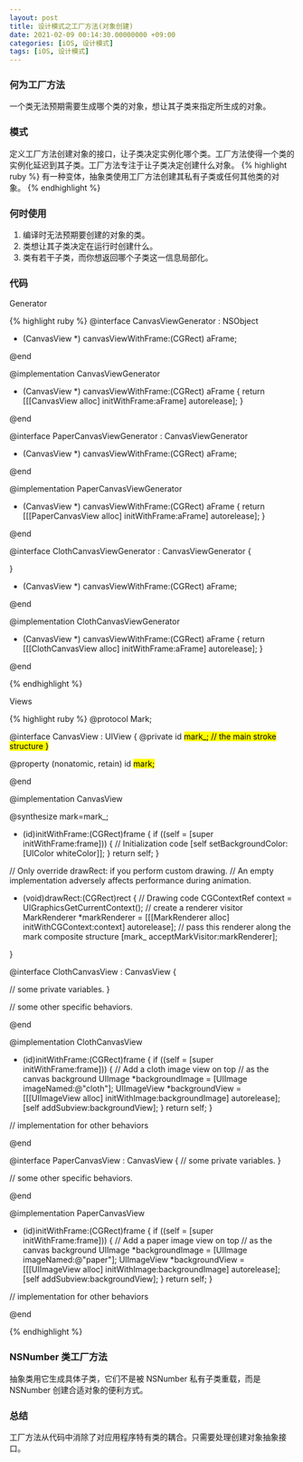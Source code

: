 ```yaml
---
layout: post
title: 设计模式之工厂方法(对象创建)
date: 2021-02-09 00:14:30.00000000 +09:00
categories: [iOS, 设计模式]
tags: [iOS, 设计模式]
---
```


### 何为工厂方法

一个类无法预期需要生成哪个类的对象，想让其子类来指定所生成的对象。

### 模式

定义工厂方法创建对象的接口，让子类决定实例化哪个类。工厂方法使得一个类的实例化延迟到其子类。工厂方法专注于让子类决定创建什么对象。
{% highlight ruby %}
有一种变体，抽象类使用工厂方法创建其私有子类或任何其他类的对象。
{% endhighlight %}

### 何时使用

1. 编译时无法预期要创建的对象的类。
2. 类想让其子类决定在运行时创建什么。
3. 类有若干子类，而你想返回哪个子类这一信息局部化。

### 代码

Generator

{% highlight ruby %}
@interface CanvasViewGenerator : NSObject

- (CanvasView \*) canvasViewWithFrame:(CGRect) aFrame;

@end

@implementation CanvasViewGenerator

- (CanvasView \*) canvasViewWithFrame:(CGRect) aFrame
  {
  return [[[CanvasView alloc] initWithFrame:aFrame] autorelease];
  }

@end

@interface PaperCanvasViewGenerator : CanvasViewGenerator

- (CanvasView \*) canvasViewWithFrame:(CGRect) aFrame;

@end

@implementation PaperCanvasViewGenerator

- (CanvasView \*) canvasViewWithFrame:(CGRect) aFrame
  {
  return [[[PaperCanvasView alloc] initWithFrame:aFrame] autorelease];
  }

@end

@interface ClothCanvasViewGenerator : CanvasViewGenerator
{

}

- (CanvasView \*) canvasViewWithFrame:(CGRect) aFrame;

@end

@implementation ClothCanvasViewGenerator

- (CanvasView \*) canvasViewWithFrame:(CGRect) aFrame
  {
  return [[[ClothCanvasView alloc] initWithFrame:aFrame] autorelease];
  }

@end

{% endhighlight %}

Views

{% highlight ruby %}
@protocol Mark;

@interface CanvasView : UIView
{
@private
id <Mark> mark\_; // the main stroke structure
}

@property (nonatomic, retain) id <Mark> mark;

@end

@implementation CanvasView

@synthesize mark=mark\_;

- (id)initWithFrame:(CGRect)frame
  {
  if ((self = [super initWithFrame:frame]))
  {
  // Initialization code
  [self setBackgroundColor:[UIColor whiteColor]];
  }
  return self;
  }

// Only override drawRect: if you perform custom drawing.
// An empty implementation adversely affects performance during animation.

- (void)drawRect:(CGRect)rect
  {
  // Drawing code
  CGContextRef context = UIGraphicsGetCurrentContext();
  // create a renderer visitor
  MarkRenderer \*markRenderer = [[[MarkRenderer alloc] initWithCGContext:context] autorelease];
  // pass this renderer along the mark composite structure
  [mark_ acceptMarkVisitor:markRenderer];

}

@interface ClothCanvasView : CanvasView
{

// some private variables.
}

// some other specific behaviors.

@end

@implementation ClothCanvasView

- (id)initWithFrame:(CGRect)frame
  {
  if ((self = [super initWithFrame:frame]))
  {
  // Add a cloth image view on top
  // as the canvas background
  UIImage *backgroundImage = [UIImage imageNamed:@"cloth"];
  UIImageView *backgroundView = [[[UIImageView alloc]
  initWithImage:backgroundImage]
  autorelease];
  [self addSubview:backgroundView];
  }
  return self;
  }

// implementation for other behaviors

@end

@interface PaperCanvasView : CanvasView
{
// some private variables.
}

// some other specific behaviors.

@end

@implementation PaperCanvasView

- (id)initWithFrame:(CGRect)frame
  {
  if ((self = [super initWithFrame:frame]))
  {
  // Add a paper image view on top
  // as the canvas background
  UIImage *backgroundImage = [UIImage imageNamed:@"paper"];
  UIImageView *backgroundView = [[[UIImageView alloc]
  initWithImage:backgroundImage]
  autorelease];
  [self addSubview:backgroundView];
  }
  return self;
  }

// implementation for other behaviors

@end

{% endhighlight %}

### NSNumber 类工厂方法

抽象类用它生成具体子类，它们不是被 NSNumber 私有子类重载，而是 NSNumber 创建合适对象的便利方式。

### 总结

工厂方法从代码中消除了对应用程序特有类的耦合。只需要处理创建对象抽象接口。
